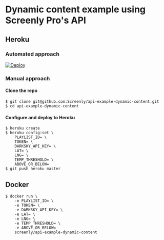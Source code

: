 # Dynamic content example using Screenly Pro's API

## Heroku

### Automated approach

[![Deploy](https://www.herokucdn.com/deploy/button.svg)](https://heroku.com/deploy)

### Manual approach

#### Clone the repo

```
$ git clone git@github.com:Screenly/api-example-dynamic-content.git
$ cd api-example-dynamic-content
```

#### Configure and deploy to Heroku

```
$ heroku create
$ heroku config:set \
    PLAYLIST_ID= \
    TOKEN= \
    DARKSKY_API_KEY= \
    LAT= \
    LNG= \
    TEMP_THRESHOLD= \
    ABOVE_OR_BELOW=
$ git push heroku master
```

## Docker

```
$ docker run \
    -e PLAYLIST_ID= \
    -e TOKEN= \
    -e DARKSKY_API_KEY= \
    -e LAT= \
    -e LNG= \
    -e TEMP_THRESHOLD= \
    -e ABOVE_OR_BELOW=
    screenly/api-example-dynamic-content
```

